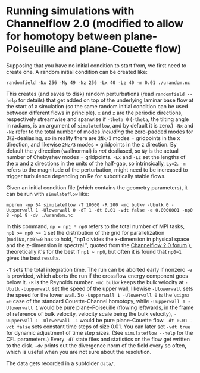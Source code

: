 # Running simulations with Channelflow 2.0 (modified to allow for homotopy between plane-Poiseuille and plane-Couette flow)

Supposing that you have no initial condition to start from, we first need to create one. A random initial condition can be created like:
```
randomfield -Nx 256 -Ny 49 -Nz 256 -Lx 40 -Lz 40 -m 0.01 ./urandom.nc
```
This creates (and saves to disk) random perturbations (read `randomfield --help` for details) that get added on top of the underlying laminar base flow at the start of a simulation (so the same random initial condition can be used between different flows in principle). `x` and `z` are the periodic directions, respectively streamwise and spanwise if `-theta 0` (`-theta`, the tilting angle in radians, is an argument of `simulateflow`, and by default it is zero.) `-Nx` and `-Nz` refer to the total number of modes *including* the zero-padded modes for 3/2-dealiasing, so in reality there are `2Nx/3` modes = gridpoints in the x direction, and likewise `2Nz/3` modes = gridpoints in the z direction. By default the `y` direction (wallnormal) is *not* dealiased, so `Ny` is the actual number of Chebyshev modes = gridpoints. `-Lx` and `-Lz` set the lengths of the x and z directions in the units of the half-gap, so intrinsically, `Ly=2`. `-m` refers to the magnitude of the perturbation, might need to be increased to trigger turbulence depending on Re for subcritically stable flows.

Given an initial condition file (which contains the geometry parameters), it can be run with `simulateflow` like:
```
mpirun -np 64 simulateflow -T 10000 -R 200 -mc bulkv -Ubulk 0 -Uupperwall 1 -Ulowerwall 0 -dT 1 -dt 0.01 -vdt false -e 0.0000001 -np0 8 -np1 8 -dv ./urandom.nc
```
In this command, `np = np1 * np0` refers to the total number of MPI tasks, `np1 >= np0 >= 1` set the distribution of the grid for parallelization (`mod(Nx,np0)=0` has to hold, "np1 divides the x-dimension in physical space and the z-dimension in spectral.", quoted from the [Channelflow 2.0 forum](https://discourse.channelflow.ch/t/recommendations-for-np0-and-np1/33).), theoretically it's for the best if `np1 ~ np0`, but often it is found that `np0=1` gives the best results.

`-T` sets the total integration time. The run can be aborted early if nonzero `-e` is provided, which aborts the run if the crossflow energy component goes below it.
`-R` is the Reynolds number.
`-mc bulkv` keeps the bulk velocity at `-Ubulk`
`-Uupperwall` set the speed of the upper wall, likewise `-Ulowerwall` sets the speed for the lower wall. So `-Uupperwall 1 -Ulowerwall 0` is the `\sigma =0` case of the standard Couette-Channel homotopy, while `-Uupperwall 1 -Ulowerwall 1` would be pure plane-Poiseuille (flowing leftwards, in the frame of reference of bulk velocity, velocity scale being the bulk velocity), `-Uupperwall 1 -Ulowerwall -1` would be pure plane-Couette flow.
`-dt 0.01 -vdt false` sets constant time steps of size 0.01. You can later set `-vdt true` for dynamic adjustment of time step sizes. (See `simulateflow --help` for the CFL parameters.)
Every `-dT` state files and statistics on the flow get written to the disk.
`-dv` prints out the divergence norm of the field every so often, which is useful when you are not sure about the resolution.

The data gets recorded in a subfolder `data/`.